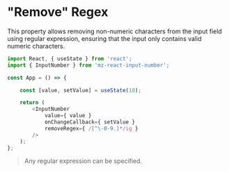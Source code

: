 # "Remove" Regex 

This property allows removing non-numeric characters from the input field using regular expression, ensuring that the input only contains valid numeric characters.

```ts
import React, { useState } from 'react';
import { InputNumber } from 'mz-react-input-number';

const App = () => {

    const [value, setValue] = useState(10);

    return (
        <InputNumber
            value={ value }
            onChangeCallback={ setValue }
            removeRegex={ /[^\-0-9.]*/ig }
        />
    );
};
``` 

> Any regular expression can be specified.